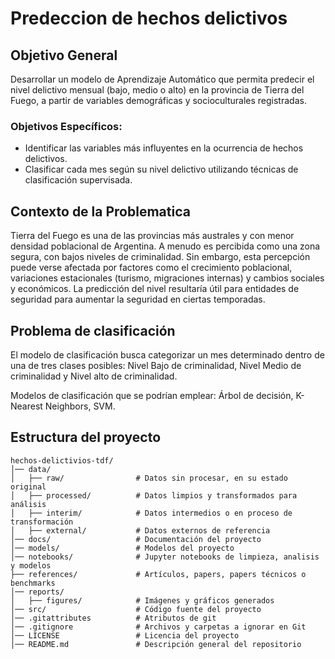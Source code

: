 # Predeccion de hechos delictivos

## Objetivo General
Desarrollar un modelo de Aprendizaje Automático que permita predecir el nivel delictivo mensual (bajo, medio o alto) en la provincia de Tierra del Fuego, a partir de variables demográficas y socioculturales registradas.

### Objetivos Específicos:
- Identificar las variables más influyentes en la ocurrencia de hechos
delictivos.
- Clasificar cada mes según su nivel delictivo utilizando técnicas de
clasificación supervisada.


## Contexto de la Problematica
Tierra del Fuego es una de las provincias más australes y con menor densidad poblacional de Argentina. A menudo es percibida como una zona segura, con bajos niveles de criminalidad. Sin embargo, esta percepción puede verse afectada por factores como el crecimiento poblacional, variaciones estacionales (turismo, migraciones internas) y cambios sociales y económicos. La predicción del nivel resultaría útil para entidades de seguridad para aumentar la seguridad en ciertas temporadas.

## Problema de clasificación
El modelo de clasificación busca categorizar un mes determinado dentro de una de tres clases posibles: Nivel Bajo de criminalidad, Nivel Medio de criminalidad y Nivel alto de criminalidad.

Modelos de clasificación que se podrían emplear: Árbol de decisión, K-Nearest Neighbors, SVM.
## Estructura del proyecto

```text
hechos-delictivios-tdf/
│── data/
│   ├── raw/                # Datos sin procesar, en su estado original
│   ├── processed/          # Datos limpios y transformados para análisis
│   ├── interim/            # Datos intermedios o en proceso de transformación
│   ├── external/           # Datos externos de referencia
│── docs/                   # Documentación del proyecto 
│── models/                 # Modelos del proyecto
│── notebooks/              # Jupyter notebooks de limpieza, analisis y modelos
├── references/             # Artículos, papers, papers técnicos o benchmarks
│── reports/
│   ├── figures/            # Imágenes y gráficos generados
│── src/                    # Código fuente del proyecto
│── .gitattributes          # Atributos de git
│── .gitignore              # Archivos y carpetas a ignorar en Git
│── LICENSE                 # Licencia del proyecto
│── README.md               # Descripción general del repositorio
```
